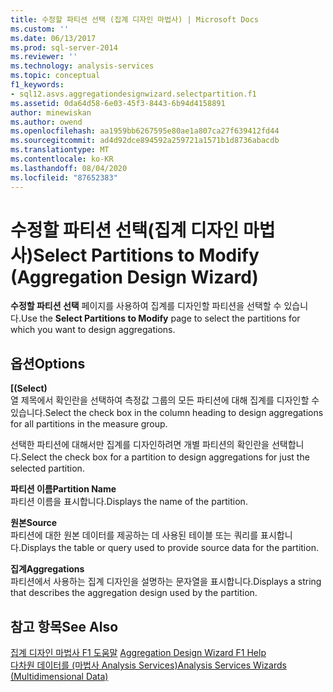 ```yaml
---
title: 수정할 파티션 선택 (집계 디자인 마법사) | Microsoft Docs
ms.custom: ''
ms.date: 06/13/2017
ms.prod: sql-server-2014
ms.reviewer: ''
ms.technology: analysis-services
ms.topic: conceptual
f1_keywords:
- sql12.asvs.aggregationdesignwizard.selectpartition.f1
ms.assetid: 0da64d58-6e03-45f3-8443-6b94d4158891
author: minewiskan
ms.author: owend
ms.openlocfilehash: aa1959bb6267595e80ae1a807ca27f639412fd44
ms.sourcegitcommit: ad4d92dce894592a259721a1571b1d8736abacdb
ms.translationtype: MT
ms.contentlocale: ko-KR
ms.lasthandoff: 08/04/2020
ms.locfileid: "87652383"
---
```

# <a name="select-partitions-to-modify-aggregation-design-wizard"></a><span data-ttu-id="ce47f-102">수정할 파티션 선택(집계 디자인 마법사)</span><span class="sxs-lookup"><span data-stu-id="ce47f-102">Select Partitions to Modify (Aggregation Design Wizard)</span></span>
  <span data-ttu-id="ce47f-103">**수정할 파티션 선택** 페이지를 사용하여 집계를 디자인할 파티션을 선택할 수 있습니다.</span><span class="sxs-lookup"><span data-stu-id="ce47f-103">Use the **Select Partitions to Modify** page to select the partitions for which you want to design aggregations.</span></span>  
  
## <a name="options"></a><span data-ttu-id="ce47f-104">옵션</span><span class="sxs-lookup"><span data-stu-id="ce47f-104">Options</span></span>  
 <span data-ttu-id="ce47f-105">**[**</span><span class="sxs-lookup"><span data-stu-id="ce47f-105">**(Select)**</span></span>  
 <span data-ttu-id="ce47f-106">열 제목에서 확인란을 선택하여 측정값 그룹의 모든 파티션에 대해 집계를 디자인할 수 있습니다.</span><span class="sxs-lookup"><span data-stu-id="ce47f-106">Select the check box in the column heading to design aggregations for all partitions in the measure group.</span></span>  
  
 <span data-ttu-id="ce47f-107">선택한 파티션에 대해서만 집계를 디자인하려면 개별 파티션의 확인란을 선택합니다.</span><span class="sxs-lookup"><span data-stu-id="ce47f-107">Select the check box for a partition to design aggregations for just the selected partition.</span></span>  
  
 <span data-ttu-id="ce47f-108">**파티션 이름**</span><span class="sxs-lookup"><span data-stu-id="ce47f-108">**Partition Name**</span></span>  
 <span data-ttu-id="ce47f-109">파티션 이름을 표시합니다.</span><span class="sxs-lookup"><span data-stu-id="ce47f-109">Displays the name of the partition.</span></span>  
  
 <span data-ttu-id="ce47f-110">**원본**</span><span class="sxs-lookup"><span data-stu-id="ce47f-110">**Source**</span></span>  
 <span data-ttu-id="ce47f-111">파티션에 대한 원본 데이터를 제공하는 데 사용된 테이블 또는 쿼리를 표시합니다.</span><span class="sxs-lookup"><span data-stu-id="ce47f-111">Displays the table or query used to provide source data for the partition.</span></span>  
  
 <span data-ttu-id="ce47f-112">**집계**</span><span class="sxs-lookup"><span data-stu-id="ce47f-112">**Aggregations**</span></span>  
 <span data-ttu-id="ce47f-113">파티션에서 사용하는 집계 디자인을 설명하는 문자열을 표시합니다.</span><span class="sxs-lookup"><span data-stu-id="ce47f-113">Displays a string that describes the aggregation design used by the partition.</span></span>  
  
## <a name="see-also"></a><span data-ttu-id="ce47f-114">참고 항목</span><span class="sxs-lookup"><span data-stu-id="ce47f-114">See Also</span></span>  
 <span data-ttu-id="ce47f-115">[집계 디자인 마법사 F1 도움말](aggregation-design-wizard-f1-help.md) </span><span class="sxs-lookup"><span data-stu-id="ce47f-115">[Aggregation Design Wizard F1 Help](aggregation-design-wizard-f1-help.md) </span></span>  
 [<span data-ttu-id="ce47f-116">다차원 데이터를 &#40;마법사 Analysis Services&#41;</span><span class="sxs-lookup"><span data-stu-id="ce47f-116">Analysis Services Wizards &#40;Multidimensional Data&#41;</span></span>](analysis-services-wizards-multidimensional-data.md)  
  
  
